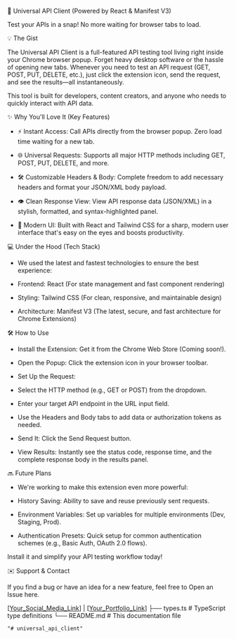 🚀 Universal API Client (Powered by React & Manifest V3)

Test your APIs in a snap! No more waiting for browser tabs to load.

💡 The Gist

The Universal API Client is a full-featured API testing tool living right inside your Chrome browser popup. Forget heavy desktop software or the hassle of opening new tabs. Whenever you need to test an API request (GET, POST, PUT, DELETE, etc.), just click the extension icon, send the request, and see the results—all instantaneously.

This tool is built for developers, content creators, and anyone who needs to quickly interact with API data.

✨ Why You'll Love It (Key Features)

- ⚡️ Instant Access: Call APIs directly from the browser popup. Zero load time waiting for a new tab.

- 🌐 Universal Requests: Supports all major HTTP methods including GET, POST, PUT, DELETE, and more.

- 🛠️ Customizable Headers & Body: Complete freedom to add necessary headers and format your JSON/XML body payload.

- 👁️ Clean Response View: View API response data (JSON/XML) in a stylish, formatted, and syntax-highlighted panel.

- 🎨 Modern UI: Built with React and Tailwind CSS for a sharp, modern user interface that's easy on the eyes and boosts productivity.

💻 Under the Hood (Tech Stack)

- We used the latest and fastest technologies to ensure the best experience:

- Frontend: React (For state management and fast component rendering)

- Styling: Tailwind CSS (For clean, responsive, and maintainable design)

- Architecture: Manifest V3 (The latest, secure, and fast architecture for Chrome Extensions)

🛠️ How to Use

- Install the Extension: Get it from the Chrome Web Store (Coming soon!).

- Open the Popup: Click the extension icon in your browser toolbar.

- Set Up the Request:

- Select the HTTP method (e.g., GET or POST) from the dropdown.

- Enter your target API endpoint in the URL input field.

- Use the Headers and Body tabs to add data or authorization tokens as needed.

- Send It: Click the Send Request button.

- View Results: Instantly see the status code, response time, and the complete response body in the results panel.

🔜 Future Plans

- We're working to make this extension even more powerful:

- History Saving: Ability to save and reuse previously sent requests.

- Environment Variables: Set up variables for multiple environments (Dev, Staging, Prod).

- Authentication Presets: Quick setup for common authentication schemes (e.g., Basic Auth, OAuth 2.0 flows).

Install it and simplify your API testing workflow today!

✉️ Support & Contact

If you find a bug or have an idea for a new feature, feel free to Open an Issue here.

[[Your_Social_Media_Link](https://abduljabbar.netlify.app/)] | [[Your_Portfolio_Link](https://abduljabbar.netlify.app/)]
├── types.ts            # TypeScript type definitions
└── README.md           # This documentation file
```
"# universal_api_client" 

